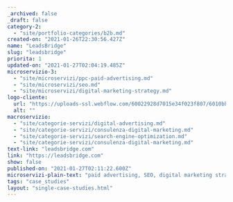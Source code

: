 ```yaml
---
_archived: false
_draft: false
category-2:
  - "site/portfolio-categories/b2b.md"
created-on: "2021-01-26T22:30:56.427Z"
name: "LeadsBridge"
slug: "leadsbridge"
priorita: 1
updated-on: "2021-01-27T02:04:19.485Z"
microservizio-3:
  - "site/microservizi/ppc-paid-advertising.md"
  - "site/microservizi/seo.md"
  - "site/microservizi/digital-marketing-strategy.md"
logo-cliente:
  url: "https://uploads-ssl.webflow.com/60022928d7015e34f023f807/6010bbbf0e18c5efa6787dd6_600b44278ba02e8629722f4c_leadsbridge.png"
  alt: ""
macroservizio:
  - "site/categorie-servizi/digital-advertising.md"
  - "site/categorie-servizi/consulenza-digital-marketing.md"
  - "site/categorie-servizi/search-engine-optimization.md"
  - "site/categorie-servizi/consulenza-digital-marketing.md"
text-link: "leadsbridge.com"
link: "https://leadsbridge.com"
show: false
published-on: "2021-01-27T02:11:22.600Z"
microservizi-plain-text: "paid advertising, SEO, digital marketing strategy"
tags: "case_studies"
layout: "single-case-studies.html"
---
```



